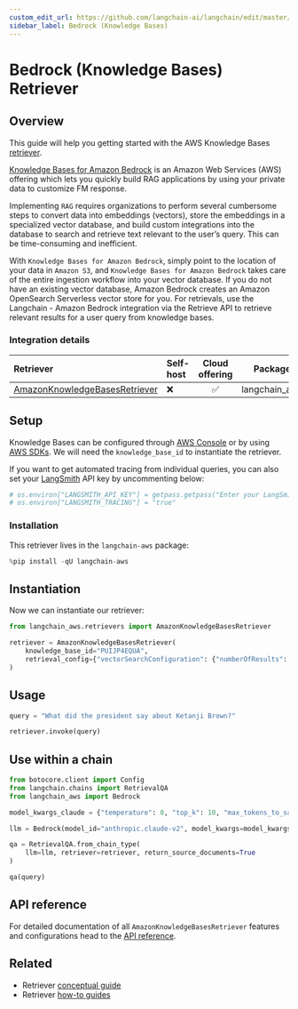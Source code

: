 ```yaml
---
custom_edit_url: https://github.com/langchain-ai/langchain/edit/master/docs/docs/integrations/retrievers/bedrock.ipynb
sidebar_label: Bedrock (Knowledge Bases)
---
```


# Bedrock (Knowledge Bases) Retriever

## Overview

This guide will help you getting started with the AWS Knowledge Bases [retriever](/docs/concepts/#retrievers).

[Knowledge Bases for Amazon Bedrock](https://aws.amazon.com/bedrock/knowledge-bases/) is an Amazon Web Services (AWS) offering which lets you quickly build RAG applications by using your private data to customize FM response.

Implementing `RAG` requires organizations to perform several cumbersome steps to convert data into embeddings (vectors), store the embeddings in a specialized vector database, and build custom integrations into the database to search and retrieve text relevant to the user’s query. This can be time-consuming and inefficient.

With `Knowledge Bases for Amazon Bedrock`, simply point to the location of your data in `Amazon S3`, and `Knowledge Bases for Amazon Bedrock` takes care of the entire ingestion workflow into your vector database. If you do not have an existing vector database, Amazon Bedrock creates an Amazon OpenSearch Serverless vector store for you. For retrievals, use the Langchain - Amazon Bedrock integration via the Retrieve API to retrieve relevant results for a user query from knowledge bases.

### Integration details

| Retriever | Self-host | Cloud offering | Package |
| :--- | :--- | :---: | :---: |
[AmazonKnowledgeBasesRetriever](https://api.python.langchain.com/en/latest/retrievers/langchain_aws.retrievers.bedrock.AmazonKnowledgeBasesRetriever.html) | ❌ | ✅ | langchain_aws |


## Setup

Knowledge Bases can be configured through [AWS Console](https://aws.amazon.com/console/) or by using [AWS SDKs](https://aws.amazon.com/developer/tools/). We will need the `knowledge_base_id` to instantiate the retriever.

If you want to get automated tracing from individual queries, you can also set your [LangSmith](https://docs.smith.langchain.com/) API key by uncommenting below:


```python
# os.environ["LANGSMITH_API_KEY"] = getpass.getpass("Enter your LangSmith API key: ")
# os.environ["LANGSMITH_TRACING"] = "true"
```

### Installation

This retriever lives in the `langchain-aws` package:


```python
%pip install -qU langchain-aws
```

## Instantiation

Now we can instantiate our retriever:


```python
from langchain_aws.retrievers import AmazonKnowledgeBasesRetriever

retriever = AmazonKnowledgeBasesRetriever(
    knowledge_base_id="PUIJP4EQUA",
    retrieval_config={"vectorSearchConfiguration": {"numberOfResults": 4}},
)
```

## Usage


```python
query = "What did the president say about Ketanji Brown?"

retriever.invoke(query)
```

## Use within a chain


```python
from botocore.client import Config
from langchain.chains import RetrievalQA
from langchain_aws import Bedrock

model_kwargs_claude = {"temperature": 0, "top_k": 10, "max_tokens_to_sample": 3000}

llm = Bedrock(model_id="anthropic.claude-v2", model_kwargs=model_kwargs_claude)

qa = RetrievalQA.from_chain_type(
    llm=llm, retriever=retriever, return_source_documents=True
)

qa(query)
```

## API reference

For detailed documentation of all `AmazonKnowledgeBasesRetriever` features and configurations head to the [API reference](https://api.python.langchain.com/en/latest/retrievers/langchain_aws.retrievers.bedrock.AmazonKnowledgeBasesRetriever.html).


## Related

- Retriever [conceptual guide](/docs/concepts/#retrievers)
- Retriever [how-to guides](/docs/how_to/#retrievers)
